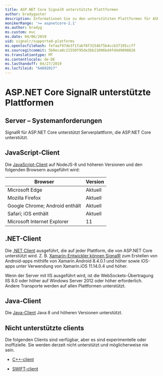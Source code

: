 ```yaml
---
title: ASP.NET Core SignalR unterstützte Plattformen
author: bradygaster
description: Informationen Sie zu den unterstützten Plattformen für ASP.NET Core SignalR.
monikerRange: '>= aspnetcore-2.1'
ms.author: bradyg
ms.custom: mvc
ms.date: 04/06/2019
uid: signalr/supported-platforms
ms.openlocfilehash: fefaaf97de3f1fabf8f3154bf5b4ccb37195ccff
ms.sourcegitcommit: 5b0eca8c21550f95de3bb21096bd4fd4d9098026
ms.translationtype: MT
ms.contentlocale: de-DE
ms.lasthandoff: 04/27/2019
ms.locfileid: "64892017"
---
```

# <a name="aspnet-core-signalr-supported-platforms"></a>ASP.NET Core SignalR unterstützte Plattformen

## <a name="server-system-requirements"></a>Server – Systemanforderungen

SignalR für ASP.NET Core unterstützt Serverplattform, die ASP.NET Core unterstützt.

## <a name="javascript-client"></a>JavaScript-Client

Die [JavaScript-Client](https://www.npmjs.com/package/@aspnet/signalr) auf NodeJS-8 und höheren Versionen und den folgenden Browsern ausgeführt wird:

| Browser                         | Version |
| ------------------------------- | ------- |
| Microsoft Edge                  | Aktuell |
| Mozilla Firefox                 | Aktuell |
| Google Chrome; Android enthält | Aktuell |
| Safari; iOS enthält            | Aktuell |
| Microsoft Internet Explorer     | 11      |
 
## <a name="net-client"></a>.NET-Client

Die [.NET Client](https://www.nuget.org/packages/Microsoft.AspNetCore.SignalR/) ausgeführt, die auf jeder Plattform, die von ASP.NET Core unterstützt wird. Z. B. [Xamarin-Entwickler können SignalR](https://github.com/aspnet/Announcements/issues/305) zum Erstellen von Android-apps mithilfe von Xamarin.Android 8.4.0.1 und höher sowie iOS-apps unter Verwendung von Xamarin.iOS 11.14.0.4 und höher.

Wenn der Server mit IIS ausgeführt wird, ist die WebSockets-Übertragung IIS 8.0 oder höher auf Windows Server 2012 oder höher erforderlich. Andere Transporte werden auf allen Plattformen unterstützt.

## <a name="java-client"></a>Java-Client

Die [Java-Client](https://search.maven.org/artifact/com.microsoft.aspnet/signalr) Java 8 und höheren Versionen unterstützt.

## <a name="unsupported-clients"></a>Nicht unterstützte clients

Die folgenden Clients sind verfügbar, aber es sind experimentelle oder inoffizielle. Sie werden derzeit nicht unterstützt und möglicherweise nie sein.

* [C++-client](https://github.com/aspnet/SignalR/tree/master/clients/cpp)

* [SWIFT-client](https://github.com/moozzyk/SignalR-Client-Swift)
